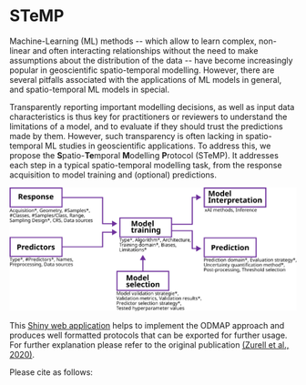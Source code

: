 # STeMP
Machine-Learning (ML) methods -- which allow to learn complex, non-linear and often interacting relationships without the need to make assumptions about the distribution of the data -- have become increasingly popular in geoscientific spatio-temporal modelling. However, there are several pitfalls associated with the applications of ML models in general, and spatio-temporal ML models in special.

Transparently reporting important modelling decisions, as well as input data characteristics is thus key for practitioners or reviewers to understand the limitations of a model, and to evaluate if they should trust the predictions made by them. However, such transparency is often lacking in spatio-temporal ML studies in geoscientific applications. To address this, we propose the **S**patio-**Te**mporal **M**odelling **P**rotocol (STeMP). It addresses each step in a typical spatio-temporal modelling task, from the response acquisition to model training and (optional) predictions.

<img src="www/workflow.png" alt="ODMAP workflow" width="700">


This [Shiny web application](https://odmap.wsl.ch/) helps to implement the ODMAP approach and produces well formatted protocols that can be exported for further usage. For further explanation please refer to the original publication [(Zurell et al., 2020)](https://onlinelibrary.wiley.com/doi/full/10.1111/ecog.04960). 

Please cite as follows:

